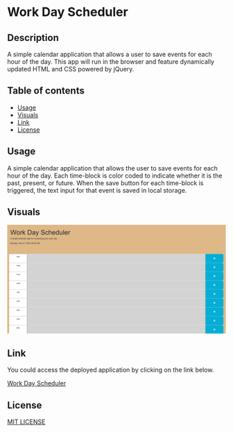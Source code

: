 # Work Day Scheduler
## Description
A simple calendar application that allows a user to save events for each hour of the day. This app will run in the browser and feature dynamically updated HTML and CSS powered by jQuery.


## Table of contents

* [Usage](#Usage)
* [Visuals](#Visuals)
* [Link](#Link)
* [License](#License)

## Usage
A simple calendar application that allows the user to save events for each hour of the day. Each time-block is color coded to indicate whether it is the past, present, or future. When the save button for each time-block is triggered, the text input for that event is saved in local storage. 

## Visuals
![This is an image](./assets/images/Screenshot%20(17).png)


## Link 
You could access the deployed application by clicking on the link below. 

[Work Day Scheduler]()

## License
[MIT LICENSE](https://raw.githubusercontent.com/Ruskin20/Work-Day-Scheduler/master/LICENSE)


